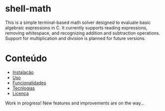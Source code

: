 # shell-math
This is a simple terminal-based math solver designed to evaluate basic algebraic expressions in C. It currently supports reading expressions, removing whitespace, and recognizing addition and subtraction operations. Support for multiplication and division is planned for future versions.

# Conteúdo
- [Instalação](#instalação)
- [Uso](#uso)
- [Funcionalidades](#funcionalidades)
- [Tecnlogias](#tecnologias)
- [Licença](#licença)

Work in progress! New features and improvements are on the way...